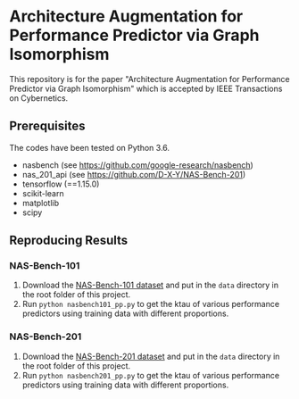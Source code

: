 # Architecture Augmentation for Performance Predictor via Graph Isomorphism

This repository is for the paper "Architecture Augmentation for Performance Predictor via Graph Isomorphism" which is accepted by IEEE Transactions on Cybernetics.

## Prerequisites
The codes have been tested on Python 3.6.

- nasbench (see  https://github.com/google-research/nasbench)
- nas_201_api (see https://github.com/D-X-Y/NAS-Bench-201)
- tensorflow (==1.15.0)
- scikit-learn
- matplotlib
- scipy


## Reproducing Results

### NAS-Bench-101
1. Download the [NAS-Bench-101 dataset](https://storage.googleapis.com/nasbench/nasbench_only108.tfrecord) and put in the `data` directory in the root folder of this project.
2. Run `python nasbench101_pp.py` to get the ktau of various performance predictors using training data with different proportions.

### NAS-Bench-201
1. Download the [NAS-Bench-201 dataset](https://drive.google.com/file/d/16Y0UwGisiouVRxW-W5hEtbxmcHw_0hF_/view?usp=sharing) and put in the `data` directory in the root folder of this project.
2. Run `python nasbench201_pp.py` to get the ktau of various performance predictors using training data with different proportions.




